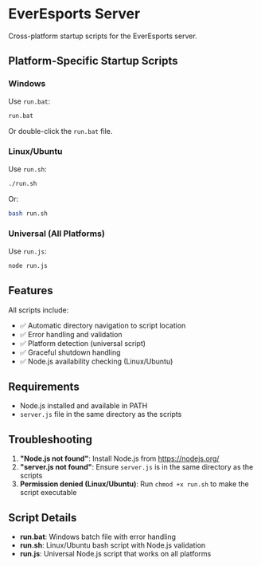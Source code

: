 # EverEsports Server

Cross-platform startup scripts for the EverEsports server.

## Platform-Specific Startup Scripts

### Windows
Use `run.bat`:
```cmd
run.bat
```
Or double-click the `run.bat` file.

### Linux/Ubuntu
Use `run.sh`:
```bash
./run.sh
```
Or:
```bash
bash run.sh
```

### Universal (All Platforms)
Use `run.js`:
```bash
node run.js
```

## Features

All scripts include:
- ✅ Automatic directory navigation to script location
- ✅ Error handling and validation
- ✅ Platform detection (universal script)
- ✅ Graceful shutdown handling
- ✅ Node.js availability checking (Linux/Ubuntu)

## Requirements

- Node.js installed and available in PATH
- `server.js` file in the same directory as the scripts

## Troubleshooting

1. **"Node.js not found"**: Install Node.js from https://nodejs.org/
2. **"server.js not found"**: Ensure `server.js` is in the same directory as the scripts
3. **Permission denied (Linux/Ubuntu)**: Run `chmod +x run.sh` to make the script executable

## Script Details

- **run.bat**: Windows batch file with error handling
- **run.sh**: Linux/Ubuntu bash script with Node.js validation
- **run.js**: Universal Node.js script that works on all platforms 